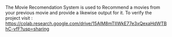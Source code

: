 The Movie Recomendation System is used to Recommend a movies from your previous movie and provide a likewise output for it.
To verify the project visit : https://colab.research.google.com/drive/15AIM8mTIIWkE77e3xQexaHdWTBhC-vfF?usp=sharing
